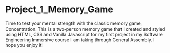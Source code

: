 # Project_1_Memory_Game
 Time to test your mental strength with the classic memory game, Concentration. This is a two-person memory game that I created and styled using HTML, CSS and Vanilla Javascript for my first project in my Software Engineering Immersive course I am taking through General Assembly. I hope you enjoy it!
